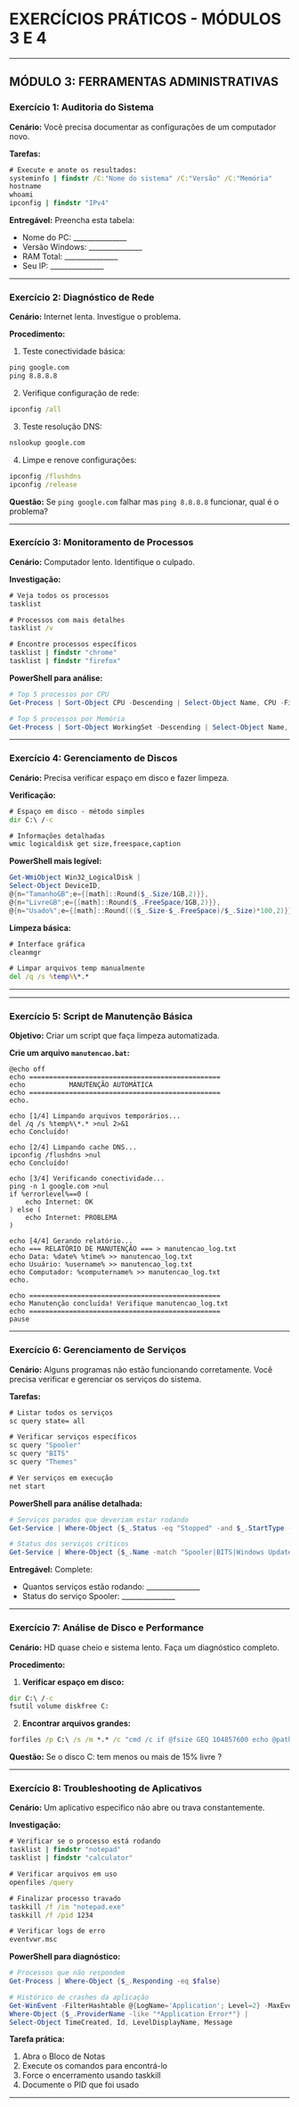 # EXERCÍCIOS PRÁTICOS - MÓDULOS 3 E 4

---

## MÓDULO 3: FERRAMENTAS ADMINISTRATIVAS

### **Exercício 1: Auditoria do Sistema**
**Cenário:** Você precisa documentar as configurações de um computador novo.

**Tarefas:**
```cmd
# Execute e anote os resultados:
systeminfo | findstr /C:"Nome do sistema" /C:"Versão" /C:"Memória"
hostname
whoami
ipconfig | findstr "IPv4"
```

**Entregável:** Preencha esta tabela:
- Nome do PC: _______________
- Versão Windows: _______________
- RAM Total: _______________
- Seu IP: _______________

---

### **Exercício 2: Diagnóstico de Rede**
**Cenário:** Internet lenta. Investigue o problema.

**Procedimento:**
1. Teste conectividade básica:
```cmd
ping google.com
ping 8.8.8.8
```

2. Verifique configuração de rede:
```cmd
ipconfig /all
```

3. Teste resolução DNS:
```cmd
nslookup google.com
```

4. Limpe e renove configurações:
```cmd
ipconfig /flushdns
ipconfig /release
```

**Questão:** Se `ping google.com` falhar mas `ping 8.8.8.8` funcionar, qual é o problema?

---

### **Exercício 3: Monitoramento de Processos**
**Cenário:** Computador lento. Identifique o culpado.

**Investigação:**
```cmd
# Veja todos os processos
tasklist

# Processos com mais detalhes
tasklist /v

# Encontre processos específicos
tasklist | findstr "chrome"
tasklist | findstr "firefox"
```

**PowerShell para análise:**
```powershell
# Top 5 processos por CPU
Get-Process | Sort-Object CPU -Descending | Select-Object Name, CPU -First 5

# Top 5 processos por Memória  
Get-Process | Sort-Object WorkingSet -Descending | Select-Object Name, @{n="MemoriaMB";e={[math]::Round($_.WorkingSet/1MB,2)}} -First 5
```


---

### **Exercício 4: Gerenciamento de Discos**
**Cenário:** Precisa verificar espaço em disco e fazer limpeza.

**Verificação:**
```cmd
# Espaço em disco - método simples
dir C:\ /-c

# Informações detalhadas
wmic logicaldisk get size,freespace,caption
```

**PowerShell mais legível:**
```powershell
Get-WmiObject Win32_LogicalDisk | 
Select-Object DeviceID, 
@{n="TamanhoGB";e={[math]::Round($_.Size/1GB,2)}}, 
@{n="LivreGB";e={[math]::Round($_.FreeSpace/1GB,2)}}, 
@{n="Usado%";e={[math]::Round((($_.Size-$_.FreeSpace)/$_.Size)*100,2)}}
```

**Limpeza básica:**
```cmd
# Interface gráfica
cleanmgr

# Limpar arquivos temp manualmente
del /q /s %temp%\*.*
```

---

---

### **Exercício 5: Script de Manutenção Básica**
**Objetivo:** Criar um script que faça limpeza automatizada.

**Crie um arquivo `manutencao.bat`:**
```batch
@echo off
echo ================================================
echo           MANUTENÇÃO AUTOMÁTICA
echo ================================================
echo.

echo [1/4] Limpando arquivos temporários...
del /q /s %temp%\*.* >nul 2>&1
echo Concluído!

echo [2/4] Limpando cache DNS...
ipconfig /flushdns >nul
echo Concluído!

echo [3/4] Verificando conectividade...
ping -n 1 google.com >nul
if %errorlevel%==0 (
    echo Internet: OK
) else (
    echo Internet: PROBLEMA
)

echo [4/4] Gerando relatório...
echo === RELATÓRIO DE MANUTENÇÃO === > manutencao_log.txt
echo Data: %date% %time% >> manutencao_log.txt
echo Usuário: %username% >> manutencao_log.txt
echo Computador: %computername% >> manutencao_log.txt
echo.

echo ================================================
echo Manutenção concluída! Verifique manutencao_log.txt
echo ================================================
pause
```

---


### **Exercício 6: Gerenciamento de Serviços**
**Cenário:** Alguns programas não estão funcionando corretamente. Você precisa verificar e gerenciar os serviços do sistema.

**Tarefas:**
```cmd
# Listar todos os serviços
sc query state= all

# Verificar serviços específicos
sc query "Spooler"
sc query "BITS"
sc query "Themes"

# Ver serviços em execução
net start
```

**PowerShell para análise detalhada:**
```powershell
# Serviços parados que deveriam estar rodando
Get-Service | Where-Object {$_.Status -eq "Stopped" -and $_.StartType -eq "Automatic"}

# Status dos serviços críticos
Get-Service | Where-Object {$_.Name -match "Spooler|BITS|Windows Update|DNS"} | Select-Object Name, Status, StartType
```

**Entregável:** Complete:
- Quantos serviços estão rodando: _______________
- Status do serviço Spooler: _______________

---

### **Exercício 7: Análise de Disco e Performance**
**Cenário:** HD quase cheio e sistema lento. Faça um diagnóstico completo.

**Procedimento:**
1. **Verificar espaço em disco:**
```cmd
dir C:\ /-c
fsutil volume diskfree C:
```

2. **Encontrar arquivos grandes:**
```cmd
forfiles /p C:\ /s /m *.* /c "cmd /c if @fsize GEQ 104857600 echo @path @fsize"
```

**Questão:** Se o disco C: tem menos ou mais de 15% livre ?

---

### **Exercício 8: Troubleshooting de Aplicativos**
**Cenário:** Um aplicativo específico não abre ou trava constantemente.

**Investigação:**
```cmd
# Verificar se o processo está rodando
tasklist | findstr "notepad"
tasklist | findstr "calculator"

# Verificar arquivos em uso
openfiles /query

# Finalizar processo travado
taskkill /f /im "notepad.exe"
taskkill /f /pid 1234

# Verificar logs de erro
eventvwr.msc
```

**PowerShell para diagnóstico:**
```powershell
# Processos que não respondem
Get-Process | Where-Object {$_.Responding -eq $false}

# Histórico de crashes da aplicação
Get-WinEvent -FilterHashtable @{LogName='Application'; Level=2} -MaxEvents 20 | 
Where-Object {$_.ProviderName -like "*Application Error*"} | 
Select-Object TimeCreated, Id, LevelDisplayName, Message
```

**Tarefa prática:**
1. Abra o Bloco de Notas
2. Execute os comandos para encontrá-lo
3. Force o encerramento usando taskkill
4. Documente o PID que foi usado

---
